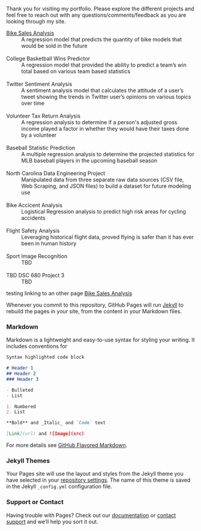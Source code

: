 Thank you for visiting my portfolio. Please explore the different projects and feel free to reach out with any questions/comments/feedback as you are looking through my site.

<dl>
  <dt><a href = "https://kwwaite1129.github.io/Example-Project-Work/bike_sales.md">Bike Sales Analysis</a></dt>
  <dd>A regression model that predicts the quantity of bike models that would be sold in the future</dd>
  <br>
  <dt>College Basketball Wins Predictor</dt>
  <dd>A regression model that provided the ability to predict a team’s win total based on various team based statistics</dd>
  <br>
  <dt>Twitter Sentiment Analysis</dt>
  <dd>A sentiment analysis model that calculates the attitude of a user’s tweet showing the trends in Twitter user’s opinions on various topics over time</dd>
  <br>
  <dt>Volunteer Tax Return Analysis</dt>
  <dd>A regression analysis to determine if a person's adjusted gross income played a factor in whether they would have their taxes done by a volunteer</dd>
  <br>
  <dt>Baseball Statistic Prediction</dt>
  <dd>A multiple regression analysis to determine the projected statistics for MLB baseball players in the upcoming baseball season</dd>
  <br>
  <dt>North Carolina Data Engineering Project</dt>
  <dd>Manipulated data from three separate raw data sources (CSV file, Web Scraping, and JSON files) to build a dataset for future modeling use</dd>
  <br>
  <dt>Bike Accicent Analysis</dt>
  <dd>Logistical Regression analysis to predict high risk areas for cycling accidents</dd>
  <br>
  <dt>Flight Safety Analysis</dt>
  <dd>Leveraging historical flight data, proved flying is safer than it has ever been in human history</dd>
  <br>
  <dt>Sport Image Recognition</dt>
  <dd>TBD</dd>
  <br>
  <dt>TBD DSC 680 Project 3</dt>
  <dd>TBD</dd>
</dl>


testing linking to an other page [Bike Sales Analysis](https://kwwaite1129.github.io/Example-Project-Work/bike_sales.md)

Whenever you commit to this repository, GitHub Pages will run [Jekyll](https://jekyllrb.com/) to rebuild the pages in your site, from the content in your Markdown files.

### Markdown

Markdown is a lightweight and easy-to-use syntax for styling your writing. It includes conventions for

```markdown
Syntax highlighted code block

# Header 1
## Header 2
### Header 3

- Bulleted
- List

1. Numbered
2. List

**Bold** and _Italic_ and `Code` text

[Link](url) and ![Image](src)
```

For more details see [GitHub Flavored Markdown](https://guides.github.com/features/mastering-markdown/).

### Jekyll Themes

Your Pages site will use the layout and styles from the Jekyll theme you have selected in your [repository settings](https://github.com/kwwaite1129/Example-Project-Work/settings/pages). The name of this theme is saved in the Jekyll `_config.yml` configuration file.

### Support or Contact

Having trouble with Pages? Check out our [documentation](https://docs.github.com/categories/github-pages-basics/) or [contact support](https://support.github.com/contact) and we’ll help you sort it out.
